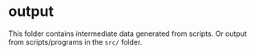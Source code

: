 
# output

This folder contains intermediate data generated from scripts.
Or output from scripts/programs in the `src/` folder.
